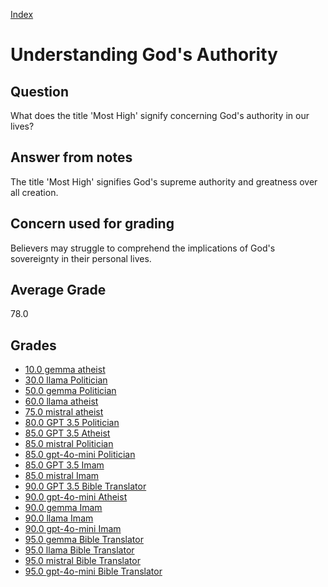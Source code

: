 
[Index](../index.md)
# Understanding God's Authority
## Question
What does the title 'Most High' signify concerning God's authority in our lives?

## Answer from notes
The title 'Most High' signifies God's supreme authority and greatness over all creation.

## Concern used for grading
Believers may struggle to comprehend the implications of God's sovereignty in their personal lives.

## Average Grade
78.0

## Grades
 * [10.0 gemma atheist](../answers/gemma_atheist/Understanding_God's_Authority.md)
 * [30.0 llama Politician](../answers/llama_Politician/Understanding_God's_Authority.md)
 * [50.0 gemma Politician](../answers/gemma_Politician/Understanding_God's_Authority.md)
 * [60.0 llama atheist](../answers/llama_atheist/Understanding_God's_Authority.md)
 * [75.0 mistral atheist](../answers/mistral_atheist/Understanding_God's_Authority.md)
 * [80.0 GPT 3.5 Politician](../answers/GPT_3.5_Politician/Understanding_God's_Authority.md)
 * [85.0 GPT 3.5 Atheist](../answers/GPT_3.5_Atheist/Understanding_God's_Authority.md)
 * [85.0 mistral Politician](../answers/mistral_Politician/Understanding_God's_Authority.md)
 * [85.0 gpt-4o-mini Politician](../answers/gpt-4o-mini_Politician/Understanding_God's_Authority.md)
 * [85.0 GPT 3.5 Imam](../answers/GPT_3.5_Imam/Understanding_God's_Authority.md)
 * [85.0 mistral Imam](../answers/mistral_Imam/Understanding_God's_Authority.md)
 * [90.0 GPT 3.5 Bible Translator](../answers/GPT_3.5_Bible_Translator/Understanding_God's_Authority.md)
 * [90.0 gpt-4o-mini Atheist](../answers/gpt-4o-mini_Atheist/Understanding_God's_Authority.md)
 * [90.0 gemma Imam](../answers/gemma_Imam/Understanding_God's_Authority.md)
 * [90.0 llama Imam](../answers/llama_Imam/Understanding_God's_Authority.md)
 * [90.0 gpt-4o-mini Imam](../answers/gpt-4o-mini_Imam/Understanding_God's_Authority.md)
 * [95.0 gemma Bible Translator](../answers/gemma_Bible_Translator/Understanding_God's_Authority.md)
 * [95.0 llama Bible Translator](../answers/llama_Bible_Translator/Understanding_God's_Authority.md)
 * [95.0 mistral Bible Translator](../answers/mistral_Bible_Translator/Understanding_God's_Authority.md)
 * [95.0 gpt-4o-mini Bible Translator](../answers/gpt-4o-mini_Bible_Translator/Understanding_God's_Authority.md)
